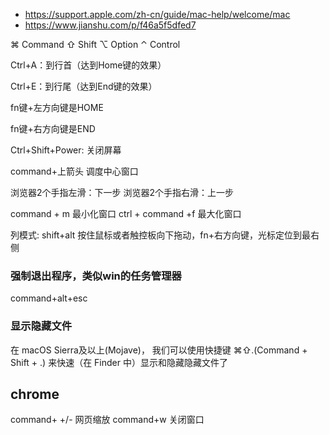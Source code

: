 - https://support.apple.com/zh-cn/guide/mac-help/welcome/mac
- https://www.jianshu.com/p/f46a5f5dfed7


⌘ Command
⇧ Shift
⌥ Option
⌃ Control


Ctrl+A：到行首（达到Home键的效果）

Ctrl+E：到行尾（达到End键的效果）

fn键+左方向键是HOME

fn键+右方向键是END

Ctrl+Shift+Power: 关闭屏幕

command+上箭头  调度中心窗口

浏览器2个手指左滑：下一步
浏览器2个手指右滑：上一步

command + m 最小化窗口
ctrl + command +f 最大化窗口

列模式:
shift+alt 按住鼠标或者触控板向下拖动，fn+右方向键，光标定位到最右侧



### 强制退出程序，类似win的任务管理器
command+alt+esc

### 显示隐藏文件
在 macOS Sierra及以上(Mojave)，
我们可以使用快捷键 ⌘⇧.(Command + Shift + .) 来快速（在 Finder 中）显示和隐藏隐藏文件了

## chrome
command+ +/- 网页缩放
command+w 关闭窗口




